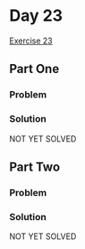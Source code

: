 # Day 23

[Exercise 23](https://adventofcode.com/2023/day/23)

## Part One

### Problem

### Solution

NOT YET SOLVED

## Part Two

### Problem

### Solution

NOT YET SOLVED

